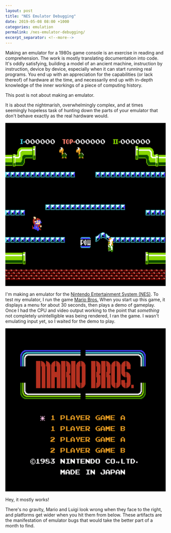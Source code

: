```yaml
---
layout: post
title: "NES Emulator Debugging"
date: 2019-05-08 08:00 +1000
categories: emulation
permalink: /nes-emulator-debugging/
excerpt_separator: <!--more-->
---
```

<style>
.nes-emulator-debugging-screenshot img {
    width: 512px;
    height: 512px;
    image-rendering: crisp-edges;
}
</style>

Making an emulator for a 1980s game console is an exercise in reading and comprehension.
The work is mostly translating documentation into code.
It's oddly satisfying, building a model of an ancient machine,
instruction by instruction, device by device, especially when it can start running real programs.
You end up with an appreciation for the capabilities (or lack thereof) of hardware at the time,
and necessarily end up with in-depth knowledge of the inner workings of a piece of computing history.

This post is not about making an emulator.

It is about the nightmarish, overwhelmingly complex, and at times seemingly hopeless
task of hunting down the parts of your emulator that don't behave exactly
as the real hardware would.

<div class="nes-emulator-debugging-screenshot">
<img src="/images/nes-emulator-debugging/example.png">
</div>

<!--more-->

I'm making an emulator for the [Nintendo Entertainment System (NES)](https://en.wikipedia.org/wiki/Nintendo_Entertainment_System).
To test my emulator, I run the game [Mario Bros.](https://en.wikipedia.org/wiki/Mario_Bros.)
When you start up this game, it displays a menu for about 30 seconds, then plays a demo of gameplay.
Once I had the CPU and video output working to the point that _something_ not completely unintelligible was being rendered,
I ran the game. I wasn't emulating input yet, so I waited for the demo to play.

<div class="nes-emulator-debugging-screenshot">
<img src="/images/nes-emulator-debugging/demo.gif">
</div>

Hey, it mostly works!

There's no gravity, Mario and Luigi look wrong when they face to the right, and platforms get wider
when you hit them from below. These artifacts are the manifestation of emulator bugs that would take
the better part of a month to find.
